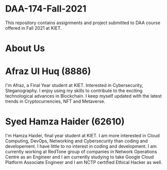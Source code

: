 # DAA-174-Fall-2021
This repository contains assignments and project submitted to DAA course offered in Fall 2021 at KIET.

# About Us

# Afraz Ul Huq (8886) 
I'm Afraz, a Final Year student at KIET. Interested in Cybersecurity, Steganography. I enjoy using my skills to contribute to the exciting technological advances in Blockchain. I keep myself updated with the latest trends in Cryptocurrencies, NFT and Metaverse.

# Syed Hamza Haider (62610)
I'm Hamza Haider, final year student at KIET. I am more interested in Cloud Computing, DevOps, Networking and Cybersecurity than coding and developement. I have little to no interest in coding and development. I am currently working at RedTone group of companies in Network Operations Centre as an Engineer and I am currently studying to take Google Cloud Platform Associate Engineer and I am NCTP certified Ethical Hacker as well.
